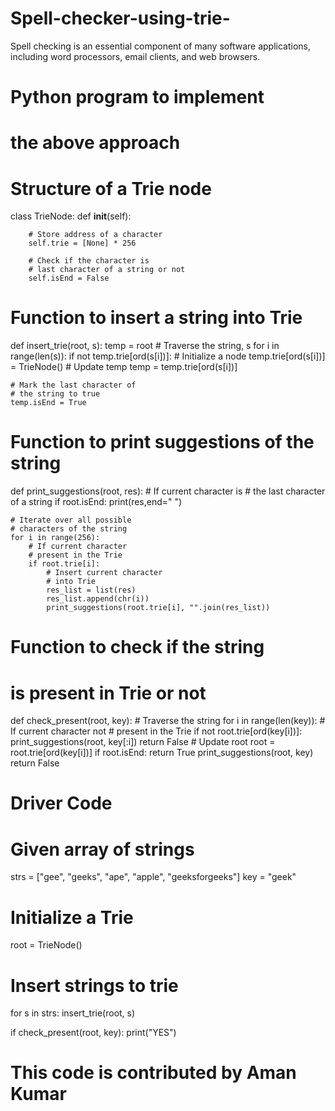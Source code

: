 # Spell-checker-using-trie-
Spell checking is an essential component of many software applications, including word processors, email clients, and web browsers.
# Python program to implement
# the above approach

# Structure of a Trie node
class TrieNode:
	def __init__(self):
	
		# Store address of a character
		self.trie = [None] * 256
		
		# Check if the character is
		# last character of a string or not
		self.isEnd = False

# Function to insert a string into Trie
def insert_trie(root, s):
	temp = root
	# Traverse the string, s
	for i in range(len(s)):
		if not temp.trie[ord(s[i])]:
			# Initialize a node
			temp.trie[ord(s[i])] = TrieNode()
		# Update temp
		temp = temp.trie[ord(s[i])]
	
	# Mark the last character of
	# the string to true
	temp.isEnd = True

# Function to print suggestions of the string
def print_suggestions(root, res):
	# If current character is
	# the last character of a string
	if root.isEnd:
		print(res,end=" ")
	
	# Iterate over all possible
	# characters of the string
	for i in range(256):
		# If current character
		# present in the Trie
		if root.trie[i]:
			# Insert current character
			# into Trie
			res_list = list(res)
			res_list.append(chr(i))
			print_suggestions(root.trie[i], "".join(res_list))

# Function to check if the string
# is present in Trie or not
def check_present(root, key):
	# Traverse the string
	for i in range(len(key)):
		# If current character not
		# present in the Trie
		if not root.trie[ord(key[i])]:
			print_suggestions(root, key[:i])
			return False
		# Update root
		root = root.trie[ord(key[i])]
	if root.isEnd:
		return True
	print_suggestions(root, key)
	return False

# Driver Code

# Given array of strings
strs = ["gee", "geeks", "ape", "apple", "geeksforgeeks"]
key = "geek"

# Initialize a Trie
root = TrieNode()

# Insert strings to trie
for s in strs:
	insert_trie(root, s)

if check_present(root, key):
	print("YES")


# This code is contributed by Aman Kumar

